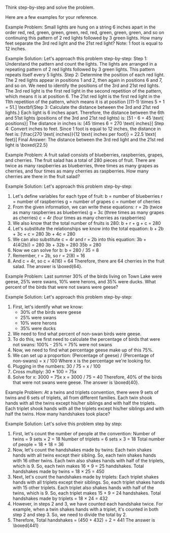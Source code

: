 Think step-by-step and solve the problem. 

Here are a few examples for your reference.

Example Problem: Small lights are hung on a string $6$ inches apart in the order red, red, green, green, green, red, red, green, green, green, and so on continuing this pattern of $2$ red lights followed by $3$ green lights. How many feet separate the 3rd red light and the 21st red light? Note: $1$ foot is equal to $12$ inches.

Example Solution: 
Let's approach this problem step-by-step:
Step 1: Understand the pattern and count the lights.
The lights are arranged in a repeating pattern of 2 red lights followed by 3 green lights. This pattern repeats itself every 5 lights.
Step 2: Determine the position of each red light.
The 2 red lights appear in positions 1 and 2, then again in positions 6 and 7, and so on. We need to identify the positions of the 3rd and 21st red lights.
The 3rd red light is the first red light in the second repetition of the pattern, which means it is at position 6. 
The 21st red light is the first red light in the 11th repetition of the pattern, which means it is at position 
\[(11-1) \times 5 + 1 = 51.\]
\textbf{Step 3: Calculate the distance between the 3rd and 21st red lights.}
Each light is 6 inches apart. Therefore, the distance between the 6th and 51st lights (positions of the 3rd and 21st red lights) is:
\[51 - 6 = 45 \text{ positions}\]
The distance in inches is:
\[45 \times 6 = 270 \text{ inches}\]
Step 4: Convert inches to feet.
Since 1 foot is equal to 12 inches, the distance in feet is:
\[\frac{270 \text{ inches}}{12 \text{ inches per foot}} = 22.5 \text{ feet}\]
Final Answer:
The distance between the 3rd red light and the 21st red light is \boxed{22.5}



Example Problem: A fruit salad consists of blueberries, raspberries, grapes, and cherries.  The fruit salad has a total of $280$ pieces of fruit.  There are twice as many raspberries as blueberries, three times as many grapes as cherries, and four times as many cherries as raspberries.  How many cherries are there in the fruit salad?

Example Solution:
Let's approach this problem step-by-step:
1) Let's define variables for each type of fruit:
   b = number of blueberries
   r = number of raspberries
   g = number of grapes
   c = number of cherries
2) From the given information, we can write these equations:
   r = 2b (twice as many raspberries as blueberries)
   g = 3c (three times as many grapes as cherries)
   c = 4r (four times as many cherries as raspberries)
3) We also know that the total number of fruits is 280:
   b + r + g + c = 280
4) Let's substitute the relationships we know into the total equation:
   b + 2b + 3c + c = 280
   3b + 4c = 280
5) We can also substitute c = 4r and r = 2b into this equation:
   3b + 4(4(2b)) = 280
   3b + 32b = 280
   35b = 280
6) Now we can solve for b:
   b = 280 / 35 = 8
7) Remember, r = 2b, so r = 2(8) = 16
8) And c = 4r, so c = 4(16) = 64
Therefore, there are 64 cherries in the fruit salad.
The answer is \boxed{64}.



Example Problem: Last summer $30\%$ of the birds living on Town Lake were geese, $25\%$ were swans, $10\%$ were herons, and $35\%$ were ducks. What percent of the birds that were not swans were geese?

Example Solution:
Let's approach this problem step-by-step:
1) First, let's identify what we know:
   - 30% of the birds were geese
   - 25% were swans
   - 10% were herons
   - 35% were ducks
2) We need to find what percent of non-swan birds were geese.
3) To do this, we first need to calculate the percentage of birds that were not swans:
   100% - 25% = 75% were not swans
4) Now, we need to find what percentage geese make up of this 75%.
5) We can set up a proportion:
   (Percentage of geese) / (Percentage of non-swans) = x / 100
   Where x is the percentage we're looking for.
6) Plugging in the numbers:
   30 / 75 = x / 100
7) Cross multiply:
   30 * 100 = 75x
8) Solve for x:
   3000 = 75x
   x = 3000 / 75 = 40
Therefore, 40% of the birds that were not swans were geese.
The answer is \boxed{40}.



Example  Problem: At a twins and triplets convention, there were $9$ sets of twins and $6$ sets of triplets, all from different families. Each twin shook hands with all the twins except his/her siblings and with half the triplets. Each triplet shook hands with all the triplets except his/her siblings and with half the twins. How many handshakes took place?

Example Solution:
Let's solve this problem step by step:
1. First, let's count the number of people at the convention:
Number of twins = 9 sets × 2 = 18
Number of triplets = 6 sets × 3 = 18
Total number of people = 18 + 18 = 36
2. Now, let's count the handshakes made by twins:
Each twin shakes hands with all twins except their sibling. So, each twin shakes hands with 16 other twins.
Each twin also shakes hands with half of the triplets, which is 9.
So, each twin makes 16 + 9 = 25 handshakes.
Total handshakes made by twins = 18 × 25 = 450
3. Next, let's count the handshakes made by triplets:
Each triplet shakes hands with all triplets except their siblings. So, each triplet shakes hands with 15 other triplets.
Each triplet also shakes hands with half of the twins, which is 9.
So, each triplet makes 15 + 9 = 24 handshakes.
Total handshakes made by triplets = 18 × 24 = 432
4. However, in steps 2 and 3, we have counted each handshake twice. For example, when a twin shakes hands with a triplet, it's counted in both step 2 and step 3. So, we need to divide the total by 2.
5. Therefore, Total handshakes = (450 + 432) ÷ 2 = 441
The answer is \boxed{441}